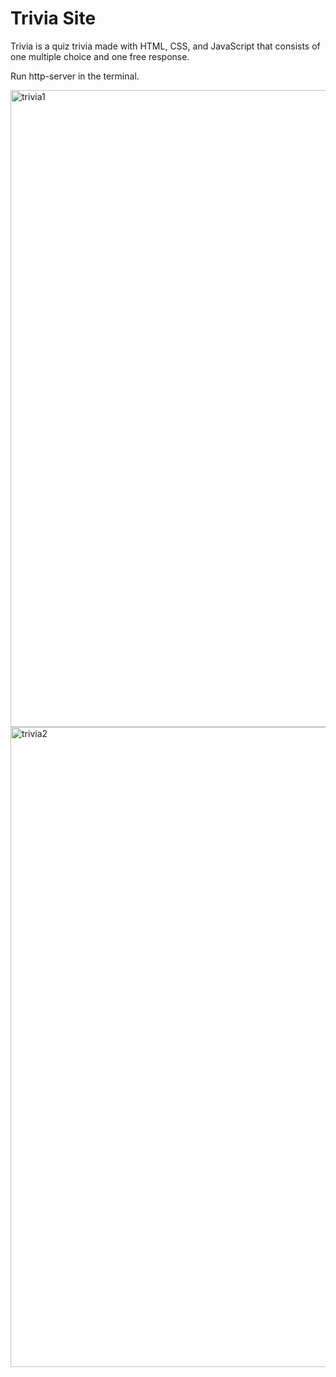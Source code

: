 # Trivia Site

Trivia is a quiz trivia made with HTML, CSS, and JavaScript that consists of one multiple choice and one free response.

Run http-server in the terminal.


<img width="1019" alt="trivia1" src="https://user-images.githubusercontent.com/97475388/150041518-7f0b3a5c-cbd8-42e7-b818-00ed894da4ef.png">
<img width="1024" alt="trivia2" src="https://user-images.githubusercontent.com/97475388/150041521-e05e4c94-e0d1-451f-a205-431001f59552.png">

